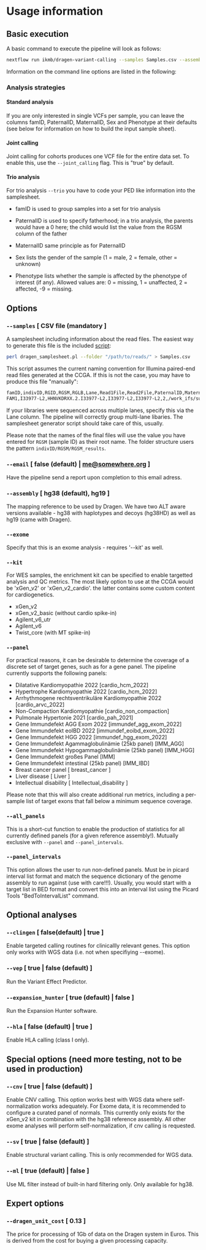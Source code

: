 # Usage information

## Basic execution

A basic command to execute the pipeline will look as follows:

```bash
nextflow run ikmb/dragen-variant-calling --samples Samples.csv --assembly hg38 --exome --kit xGen_v2
```

Information on the command line options are listed in the following:

### Analysis strategies

#### Standard analysis

If you are only interested in single VCFs per sample, you can leave the columns famID, PaternalID, MaternalID, Sex and Phenotype at their defaults (see below for information on how to build the input sample sheet).

#### Joint calling

Joint calling for cohorts produces one VCF file for the entire data set. To enable this, use the `--joint_calling` flag. This is "true" by default. 

#### Trio analysis

For trio analysis `--trio` you have to code your PED like information into the samplesheet.

* famID is used to group samples into a set for trio analysis

* PaternalID is used to specify fatherhood; in a trio analysis, the parents would have a 0 here; the child would list the value from the RGSM column of the father

* MaternalID same principle as for PaternalID

* Sex lists the gender of the sample (1 = male, 2 = female, other = unknown)

* Phenotype lists whether the sample is affected by the phenotype of interest (if any). Allowed values are: 0 = missing, 1 = unaffected, 2 = affected, -9 = missing.

## Options

### `--samples` [ CSV file (mandatory ]
A samplesheet including information about the read files. The easiest way to generate this file is the included [script](../bin/dragen_samplesheet.pl):

```bash
perl dragen_samplesheet.pl --folder "/path/to/reads/" > Samples.csv
```

This script assumes the current naming convention for Illumina paired-end read files generated at the CCGA. If this is not the case, you may have to produce this file "manually":

```bash
famID,indivID,RGID,RGSM,RGLB,Lane,Read1File,Read2File,PaternalID,MaternalID,Sex,Phenotype
FAM1,I33977-L2,HHNVKDRXX.2.I33977-L2,I33977-L2,I33977-L2,2,/work_ifs/sukmb352/projects/exomes/SF_Exome-Val_IDTv2_01/data/I33977-L2_S59_L002_R1_001.fastq.gz,/work_ifs/sukmb352/projects/exomes/SF_Exome-Val_IDTv2_01/data/I33977-L2_S59_L002_R2_001.fastq.gz,0,0,other,0
```

If your libraries were sequenced across multiple lanes, specify this via the Lane column. The pipeline will correctly group multi-lane libaries. The samplesheet generator script should take care of this, usually. 

Please note that the names of the final files will use the value you have entered for `RGSM` (sample ID) as their root name. The folder structure users the pattern `indivID/RGSM/RGSM_results`. 

### `--email` [ false (default) | me@somewhere.org ]
Have the pipeline send a report upon completion to this email adress. 

### `--assembly` [ hg38 (default), hg19 ] 
The mapping reference to be used by Dragen. We have two ALT aware versions available - hg38 with haplotypes and decoys (hg38HD) as well as hg19 (came with Dragen). 

### `--exome`
Specify that this is an exome analysis - requires '--kit' as well. 

### `--kit` 
For WES samples, the enrichment kit can be specified to enable targetted analysis and QC metrics. The most likely option to use at the CCGA would be 'xGen_v2' or 'xGen_v2_cardio'. the latter contains some custom content for cardiogenetics.

- xGen_v2
- xGen_v2_basic (without cardio spike-in)
- Agilent_v6_utr
- Agilent_v6
- Twist_core (with MT spike-in)

### `--panel`
For practical reasons, it can be desirable to determine the coverage of a discrete set of target genes, such as for a gene panel. The pipeline currently
supports the following panels:

- Dilatative Kardiomyopathie 2022 [cardio_hcm_2022]
- Hypertrophe Kardiomyopathie 2022 [cardio_hcm_2022]
- Arrhythmogene rechtsventrikuläre Kardiomyopathie 2022 [cardio_arvc_2022]
- Non-Compaction Kardiomyopathie [cardio_non_compaction]
- Pulmonale Hypertonie 2021 [cardio_pah_2021]
- Gene Immundefekt AGG Exom 2022 [immundef_agg_exom_2022]
- Gene Immundefekt eoIBD 2022 [immundef_eoibd_exom_2022]
- Gene Immundefekt HGG 2022 [immundef_hgg_exom_2022]
- Gene Immundefekt Agammaglobulinämie (25kb panel) [IMM_AGG]
- Gene Immundefekt Hypogammaglobulinämie (25kb panel) [IMM_HGG]
- Gene Immundefekt großes Panel [IMM]
- Gene Immundefekt intestinal (25kb panel) [IMM_IBD]
- Breast cancer panel [ breast_cancer ]
- Liver disease [ Liver ]
- Intellectual disability [ Intellectual_disability ]

Please note that this will also create additional run metrics, including a per-sample list of target exons that fall below a minimum sequence coverage.

### `--all_panels`
This is a short-cut function to enable the production of statistics for all currently defined panels (for a given reference assembly!). Mutually exclusive with `--panel` and `--panel_intervals`.

### `--panel_intervals`
This option allows the user to run non-defined panels. Must be in picard interval list format and match the sequence dictionary of the
genome assembly to run against (use with care!!!). Usually, you would start with a target list in BED format and convert this into an interval list
using the Picard Tools "BedToIntervalList" command.

## Optional analyses

### `--clingen` [ false(default) | true ]
Enable targeted calling routines for clinicallly relevant genes. This option only works with WGS data (i.e. not when specifiying --exome). 

### `--vep` [ true | false (default) ]
Run the Variant Effect Predictor.

### `--expansion_hunter` [ true (default) | false ]
Run the Expansion Hunter software. 

### `--hla` [ false (default) | true ]
Enable HLA calling (class I only). 

## Special options (need more testing, not to be used in production)

### `--cnv` [ true | false (default) ]
Enable CNV calling. This option works best with WGS data where self-normalization works adequately. For Exome data, it is 
recommended to configure a curated panel of normals. This currently only exists for the xGen_v2 kit in combination with the hg38 reference assembly. All other exome analyses will perform self-normalization, if cnv calling is requested.

###  `--sv` [ true | false (default) ]
Enable structural variant calling. This is only recommended for WGS data.

### `--ml` [ true (default) | false ]
Use ML filter instead of built-in hard filtering only. Only available for hg38. 

## Expert options

### `--dragen_unit_cost` [ 0.13 ]
The price for processing of 1Gb of data on the Dragen system in Euros. This is derived from the cost for buying a given processing capacity. 
